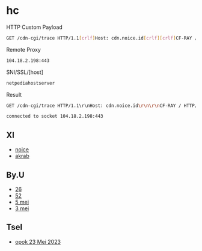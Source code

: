 # hc
HTTP Custom Payload

```sh
GET /cdn-cgi/trace HTTP/1.1[crlf]Host: cdn.noice.id[crlf][crlf]CF-RAY / HTTP/1.1[crlf]Host: [host][crlf]Upgrade: websocket[crlf]Connection: keep-alive[crlf]User-Agent: [ua][crlf]Upgrade: websocket[crlf][crlf]
```
Remote Proxy
```sh
104.18.2.198:443
```
SNI/SSL/[host]
```sh
netpediahostserver
```
Result
```sh
GET /cdn-cgi/trace HTTP/1.1\r\nHost: cdn.noice.id\r\n\r\nCF-RAY / HTTP/1.1\r\nHost: net.datapedia.web.id\r\nUpgrade: websocket\r\nConnection: keep-alive\r\nUser-Agent: Mozilla/5.0 (Linux; Android 11; Infinix X6812B Build/RP1A.200720.011; wv) AppleWebKit/537.36 (KHTML, like Gecko) Version/4.0 Chrome/114.0.5735.131 Mobile Safari/537.36\r\nUpgrade: websocket\r\n\r\n

connected to socket 104.18.2.198:443
```

## Xl
* [noice](./xl/noice.hc)
* [akrab](./xl/akrab.hc)

## By.U
* [26](./byu/26.hc)
* [52](./byu/52.hc)
* [5 mei](./byu/byu1.hc)
* [3 mei](./byu/byuopok.hc)


## Tsel
* [opok 23 Mei 2023](./tsel/23meiopoktsel.hc)
